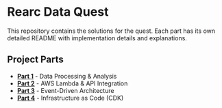 # Rearc Data Quest

This repository contains the solutions for the quest. Each part has its own detailed README with implementation details and explanations.

## Project Parts

- **[Part 1](./part1-bls-sync/README.md)** - Data Processing & Analysis
- **[Part 2](./part2-json-api/README.md)** - AWS Lambda & API Integration  
- **[Part 3](./part3-data-analysis/README.md)** - Event-Driven Architecture
- **[Part 4](./part4-aws-cdk/DATA-PIPELINE.md)** - Infrastructure as Code (CDK)


